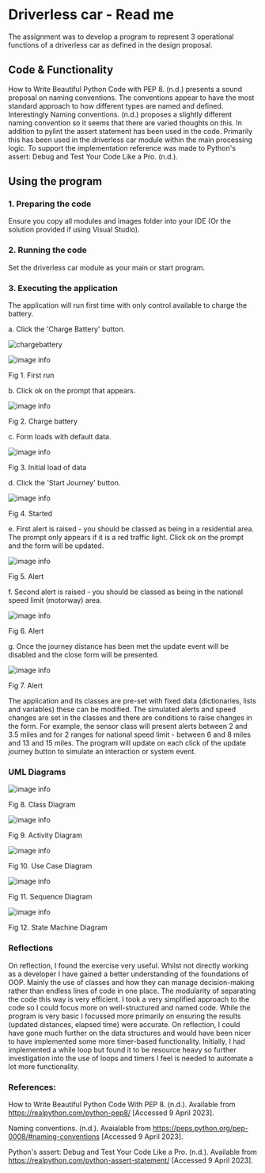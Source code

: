# Driverless car - Read me
The assignment was to develop a program to represent 3 operational functions of a driverless car as defined in the design proposal.
 
## Code & Functionality
How to Write Beautiful Python Code with PEP 8. (n.d.) presents a sound proposal on naming conventions. The conventions appear to have the most standard approach to how
different types are named and defined. Interestingly
Naming conventions. (n.d.) proposes a slightly different naming convention so it seems that there are varied thoughts on this. In
addition to pylint the assert statement has been used in the code. Primarily this has been used in the driverless
car module within the main processing logic. To support the implementation reference was made to Python's assert: Debug and Test Your
Code Like a Pro. (n.d.).

## Using the program

### 1. Preparing the code
Ensure you copy all modules and images folder into your IDE (Or the solution provided if using Visual Studio).

### 2. Running the code
Set the driverless car module as your main or start program.

### 3. Executing the application
The application will run first time with only control available to charge the battery. 

a. Click the 'Charge Battery' button.

![chargebattery](https://user-images.githubusercontent.com/114185236/232225504-5b74cfd8-4149-486f-908d-a35a7e531d9f.JPG)

![image info](/images/chargebattery.jpg)

Fig 1. First run

b. Click ok on the prompt that appears.

![image info](./images/chargebatteryok.jpg)

Fig 2. Charge battery

c. Form loads with default data.

![image info](./images/ready.jpg)

Fig 3. Initial load of data

d. Click the 'Start Journey' button.

![image info](./images/started.jpg)

Fig 4. Started

e. First alert is raised - you should be classed as being in a residential area. The prompt only appears if it is a red traffic light. Click ok on the prompt and the form will be updated.

![image info](./images/firstalert.jpg)

Fig 5. Alert

f. Second alert is raised - you should be classed as being in the national speed limit (motorway) area. 

![image info](./images/secondalert.jpg)

Fig 6. Alert

g. Once the journey distance has been met the update event will be disabled and the close form will be presented.  

![image info](./images/finish.jpg)

Fig 7. Alert

The application and its classes are pre-set with fixed data (dictionaries, lists and variables) these can be modified. The simulated alerts and speed changes are set in the classes and there are conditions to raise changes in the form. For example, the sensor class will present alerts between 2 and 3.5 miles and for 2 ranges for national speed limit - between 6 and 8 miles and 13 and 15 miles. The program will update on each click of the update journey button to simulate an interaction or system event.

### UML Diagrams

![image info](./images/classdiagram.jpg)

Fig 8. Class Diagram

![image info](./images/activitydiagram.jpg)

Fig 9. Activity Diagram

![image info](./images/usecasediagram.jpg)

Fig 10. Use Case Diagram

![image info](./images/sequencediagram.jpg)

Fig 11. Sequence Diagram

![image info](./images/statediagram.jpg)

Fig 12. State Machine Diagram


### Reflections
On reflection, I found the exercise very useful. Whilst not directly working as a developer I have gained a better understanding of the foundations of OOP. Mainly the use of classes and how they can manage decision-making rather than endless lines of code in one place. The modularity of separating the code this way is very efficient. I took a very simplified approach to the code so I could focus more on well-structured and named code. While the program is very basic I focussed more primarily on ensuring the results (updated distances, elapsed time) were accurate. On reflection, I could have gone much further on the data structures and would have been nicer to have implemented some more timer-based functionality. Initially, I had implemented a while loop but found it to be resource heavy so further investigation into the use of loops and timers I feel is needed to automate a lot more functionality.



### References:
How to Write Beautiful Python Code With PEP 8. (n.d.). Available from https://realpython.com/python-pep8/
[Accessed 9 April 2023].

Naming conventions. (n.d.). Avaialable from https://peps.python.org/pep-0008/#naming-conventions
[Accessed 9 April 2023].

Python's assert: Debug and Test Your Code Like a Pro. (n.d.). Available from https://realpython.com/python-assert-statement/
[Accessed 9 April 2023].
